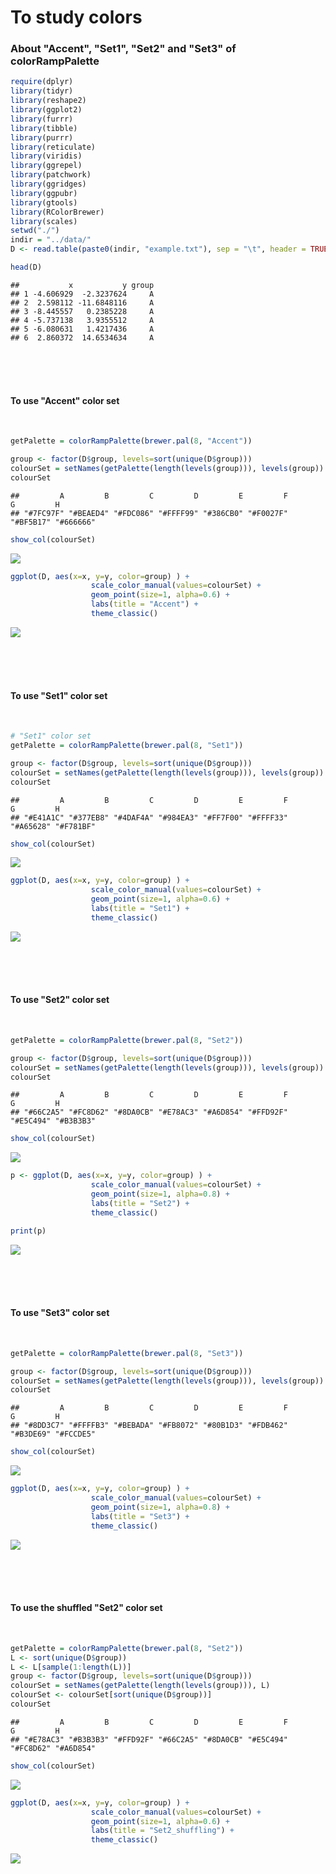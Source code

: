 # To study colors

<h3> About "Accent", "Set1", "Set2" and "Set3" of colorRampPalette </h3>

``` r
require(dplyr)
library(tidyr)
library(reshape2)
library(ggplot2)
library(furrr)
library(tibble)
library(purrr)
library(reticulate)
library(viridis)
library(ggrepel)
library(patchwork)
library(ggridges)
library(ggpubr)
library(gtools)
library(RColorBrewer)
library(scales)
setwd("./")
indir = "../data/"
D <- read.table(paste0(indir, "example.txt"), sep = "\t", header = TRUE)
```

``` r
head(D)
```

    ##           x           y group
    ## 1 -4.606929  -2.3237624     A
    ## 2  2.598112 -11.6848116     A
    ## 3 -8.445557   0.2385228     A
    ## 4 -5.737138   3.9355512     A
    ## 5 -6.080631   1.4217436     A
    ## 6  2.860372  14.6534634     A




<br><br><br>
<h4>To use "Accent" color set </h4>
<br>


``` r
getPalette = colorRampPalette(brewer.pal(8, "Accent")) 

group <- factor(D$group, levels=sort(unique(D$group)))
colourSet = setNames(getPalette(length(levels(group))), levels(group))
colourSet
```

    ##         A         B         C         D         E         F         G         H 
    ## "#7FC97F" "#BEAED4" "#FDC086" "#FFFF99" "#386CB0" "#F0027F" "#BF5B17" "#666666"

``` r
show_col(colourSet)
```

![](README_figs/README-unnamed-chunk-5-1.png)<!-- -->

``` r
ggplot(D, aes(x=x, y=y, color=group) ) +
                  scale_color_manual(values=colourSet) +
                  geom_point(size=1, alpha=0.6) +
                  labs(title = "Accent") +        
                  theme_classic()
```

![](README_figs/README-unnamed-chunk-6-1.png)<!-- -->





<br><br><br>
<h4>To use "Set1" color set </h4>
<br>


``` r
# "Set1" color set
getPalette = colorRampPalette(brewer.pal(8, "Set1")) 

group <- factor(D$group, levels=sort(unique(D$group)))
colourSet = setNames(getPalette(length(levels(group))), levels(group))
colourSet
```

    ##         A         B         C         D         E         F         G         H 
    ## "#E41A1C" "#377EB8" "#4DAF4A" "#984EA3" "#FF7F00" "#FFFF33" "#A65628" "#F781BF"

``` r
show_col(colourSet)
```

![](README_figs/README-unnamed-chunk-8-1.png)<!-- -->

``` r
ggplot(D, aes(x=x, y=y, color=group) ) +
                  scale_color_manual(values=colourSet) +
                  geom_point(size=1, alpha=0.6) +
                  labs(title = "Set1") +
                  theme_classic() 
```

![](README_figs/README-unnamed-chunk-9-1.png)<!-- -->




<br><br><br>
<h4>To use "Set2" color set </h4>
<br>

``` r
getPalette = colorRampPalette(brewer.pal(8, "Set2")) 

group <- factor(D$group, levels=sort(unique(D$group)))
colourSet = setNames(getPalette(length(levels(group))), levels(group))
colourSet
```

    ##         A         B         C         D         E         F         G         H 
    ## "#66C2A5" "#FC8D62" "#8DA0CB" "#E78AC3" "#A6D854" "#FFD92F" "#E5C494" "#B3B3B3"

``` r
show_col(colourSet)
```

![](README_figs/README-unnamed-chunk-11-1.png)<!-- -->

``` r
p <- ggplot(D, aes(x=x, y=y, color=group) ) +
                  scale_color_manual(values=colourSet) +
                  geom_point(size=1, alpha=0.8) +
                  labs(title = "Set2") +
                  theme_classic()  

print(p)
```

![](README_figs/README-unnamed-chunk-12-1.png)<!-- -->




<br><br><br>
<h4>To use "Set3" color set </h4>
<br>

``` r
getPalette = colorRampPalette(brewer.pal(8, "Set3")) 

group <- factor(D$group, levels=sort(unique(D$group)))
colourSet = setNames(getPalette(length(levels(group))), levels(group))
colourSet
```

    ##         A         B         C         D         E         F         G         H 
    ## "#8DD3C7" "#FFFFB3" "#BEBADA" "#FB8072" "#80B1D3" "#FDB462" "#B3DE69" "#FCCDE5"

``` r
show_col(colourSet)
```

![](README_figs/README-unnamed-chunk-14-1.png)<!-- -->

``` r
ggplot(D, aes(x=x, y=y, color=group) ) +
                  scale_color_manual(values=colourSet) +
                  geom_point(size=1, alpha=0.8) +
                  labs(title = "Set3") +
                  theme_classic()  
```

![](README_figs/README-unnamed-chunk-15-1.png)<!-- -->




<br><br><br>
<h4>To use the shuffled "Set2" color set </h4>
<br>

``` r
getPalette = colorRampPalette(brewer.pal(8, "Set2")) 
L <- sort(unique(D$group))
L <- L[sample(1:length(L))]
group <- factor(D$group, levels=sort(unique(D$group)))
colourSet = setNames(getPalette(length(levels(group))), L)
colourSet <- colourSet[sort(unique(D$group))]
colourSet
```

    ##         A         B         C         D         E         F         G         H 
    ## "#E78AC3" "#B3B3B3" "#FFD92F" "#66C2A5" "#8DA0CB" "#E5C494" "#FC8D62" "#A6D854"

``` r
show_col(colourSet)
```

![](README_figs/README-unnamed-chunk-17-1.png)<!-- -->

``` r
ggplot(D, aes(x=x, y=y, color=group) ) +
                  scale_color_manual(values=colourSet) +
                  geom_point(size=1, alpha=0.6) +
                  labs(title = "Set2_shuffling") +
                  theme_classic()  
```

![](README_figs/README-unnamed-chunk-18-1.png)<!-- -->






